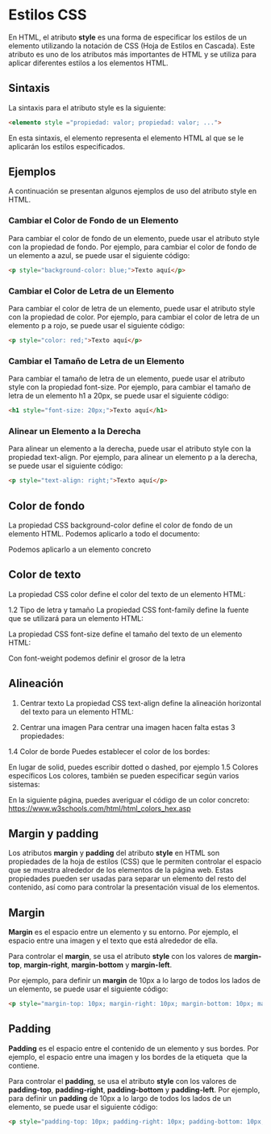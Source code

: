 # Estilos CSS

En HTML, el atributo **style** es una forma de especificar los estilos de un elemento utilizando la notación de CSS (Hoja de Estilos en Cascada). Este atributo es uno de los atributos más importantes de HTML y se utiliza para aplicar diferentes estilos a los elementos HTML.

## Sintaxis

La sintaxis para el atributo style es la siguiente:

```html
<elemento style ="propiedad: valor; propiedad: valor; ...">
```

En esta sintaxis, el elemento representa el elemento HTML al que se le aplicarán los estilos especificados.

## Ejemplos

A continuación se presentan algunos ejemplos de uso del atributo style en HTML.

### Cambiar el Color de Fondo de un Elemento

Para cambiar el color de fondo de un elemento, puede usar el atributo style con la propiedad de fondo. Por ejemplo, para cambiar el color de fondo de un elemento a azul, se puede usar el siguiente código:

```html
<p style="background-color: blue;">Texto aquí</p>
```

### Cambiar el Color de Letra de un Elemento

Para cambiar el color de letra de un elemento, puede usar el atributo style con la propiedad de color. Por ejemplo, para cambiar el color de letra de un elemento p a rojo, se puede usar el siguiente código:

```html
<p style="color: red;">Texto aquí</p>
```

### Cambiar el Tamaño de Letra de un Elemento

Para cambiar el tamaño de letra de un elemento, puede usar el atributo style con la propiedad font-size. Por ejemplo, para cambiar el tamaño de letra de un elemento h1 a 20px, se puede usar el siguiente código:

```html
<h1 style="font-size: 20px;">Texto aquí</h1>
```

### Alinear un Elemento a la Derecha

Para alinear un elemento a la derecha, puede usar el atributo style con la propiedad text-align. Por ejemplo, para alinear un elemento p a la derecha, se puede usar el siguiente código:

```html
<p style="text-align: right;">Texto aquí</p>
```

## Color de fondo

La propiedad CSS background-color define el color de fondo de un elemento HTML.
Podemos aplicarlo a todo el documento:

Podemos aplicarlo a un elemento concreto

## Color de texto

La propiedad CSS color define el color del texto de un elemento HTML:

1.2	Tipo de letra y tamaño
La propiedad CSS font-family define la fuente que se utilizará para un elemento HTML:

La propiedad CSS font-size define el tamaño del texto de un elemento HTML:

Con font-weight podemos definir el grosor de la letra

## Alineación

1. Centrar texto
La propiedad CSS text-align define la alineación horizontal del texto para un elemento HTML:

2. Centrar una imagen
Para centrar una imagen hacen falta estas 3 propiedades:

1.4	Color de borde
Puedes establecer el color de los bordes:

En lugar de solid, puedes escribir dotted o dashed, por ejemplo
1.5	Colores específicos
Los colores, también se pueden especificar según varios sistemas:

En la siguiente página, puedes averiguar el código de un color concreto: https://www.w3schools.com/html/html_colors_hex.asp

## Margin y padding

Los atributos **margin** y **padding** del atributo **style** en HTML son propiedades de la hoja de estilos (CSS) que le permiten controlar el espacio que se muestra alrededor de los elementos de la página web. Estas propiedades pueden ser usadas para separar un elemento del resto del contenido, así como para controlar la presentación visual de los elementos.

## Margin

**Margin** es el espacio entre un elemento y su entorno. Por ejemplo, el espacio entre una imagen y el texto que está alrededor de ella.

Para controlar el **margin**, se usa el atributo **style** con los valores de **margin-top**, **margin-right**, **margin-bottom** y **margin-left**.

Por ejemplo, para definir un **margin** de 10px a lo largo de todos los lados de un elemento, se puede usar el siguiente código:

```html
<p style="margin-top: 10px; margin-right: 10px; margin-bottom: 10px; margin-left: 10px;"></p>
```

## Padding

**Padding** es el espacio entre el contenido de un elemento y sus bordes. Por ejemplo, el espacio entre una imagen y los bordes de la etiqueta <img> que la contiene.

Para controlar el **padding**, se usa el atributo **style** con los valores de **padding-top**, **padding-right**, **padding-bottom** y **padding-left**. Por ejemplo, para definir un **padding** de 10px a lo largo de todos los lados de un elemento, se puede usar el siguiente código:

```html
<p style="padding-top: 10px; padding-right: 10px; padding-bottom: 10px; padding-left: 10px;"></p>
```